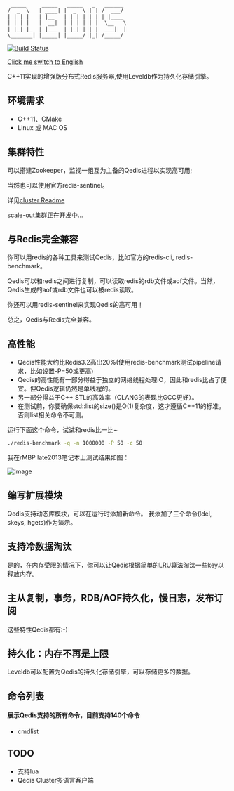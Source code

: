 
     _____     _____   _____   _   ______                  
    /  _  \   | ____| |  _  \ | | /  ___/                        
    | | | |   | |__   | | | | | | | |____
    | | | |   |  __|  | | | | | |  \__   \
    | |_| |_  | |___  | |_| | | |  ___|  |
    \_______| |_____| |_____/ |_| /_____/


[![Build Status](https://travis-ci.org/loveyacper/Qedis.svg?branch=master)](https://travis-ci.org/loveyacper/Qedis)

[Click me switch to English](README.md)

C++11实现的增强版分布式Redis服务器,使用Leveldb作为持久化存储引擎。

## 环境需求
* C++11、CMake
* Linux 或 MAC OS

## 集群特性
 可以搭建Zookeeper，监视一组互为主备的Qedis进程以实现高可用;

 当然也可以使用官方redis-sentinel。

 详见[cluster Readme](QCluster/README.md)

 scale-out集群正在开发中...

## 与Redis完全兼容
 你可以用redis的各种工具来测试Qedis，比如官方的redis-cli, redis-benchmark。

 Qedis可以和redis之间进行复制，可以读取redis的rdb文件或aof文件。当然，Qedis生成的aof或rdb文件也可以被redis读取。

 你还可以用redis-sentinel来实现Qedis的高可用！

 总之，Qedis与Redis完全兼容。

## 高性能
- Qedis性能大约比Redis3.2高出20%(使用redis-benchmark测试pipeline请求，比如设置-P=50或更高)
- Qedis的高性能有一部分得益于独立的网络线程处理IO，因此和redis比占了便宜。但Qedis逻辑仍然是单线程的。
- 另一部分得益于C++ STL的高效率（CLANG的表现比GCC更好）。
- 在测试前，你要确保std::list的size()是O(1)复杂度，这才遵循C++11的标准。否则list相关命令不可测。

运行下面这个命令，试试和redis比一比~
```bash
./redis-benchmark -q -n 1000000 -P 50 -c 50
```

 我在rMBP late2013笔记本上测试结果如图：

![image](https://github.com/loveyacper/Qedis/blob/master/performance.png)


## 编写扩展模块
 Qedis支持动态库模块，可以在运行时添加新命令。
 我添加了三个命令(ldel, skeys, hgets)作为演示。

## 支持冷数据淘汰
 是的，在内存受限的情况下，你可以让Qedis根据简单的LRU算法淘汰一些key以释放内存。

## 主从复制，事务，RDB/AOF持久化，慢日志，发布订阅
 这些特性Qedis都有:-)

## 持久化：内存不再是上限
 Leveldb可以配置为Qedis的持久化存储引擎，可以存储更多的数据。


## 命令列表
#### 展示Qedis支持的所有命令，目前支持140个命令
- cmdlist

## TODO
* 支持lua
* Qedis Cluster多语言客户端

